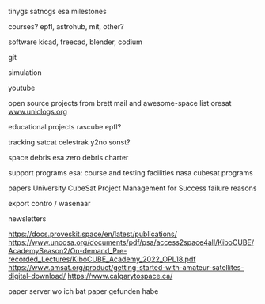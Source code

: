 tinygs
satnogs
esa milestones

courses? epfl, astrohub, mit, other?

software
kicad, freecad, blender, codium

git

simulation

youtube


open source projects
from brett mail and awesome-space list
oresat
www.uniclogs.org 


educational projects
rascube
epfl?


tracking
satcat
celestrak
y2no
sonst?

space debris
esa zero debris charter

support programs
esa: course and testing facilities
nasa cubesat programs

papers
University CubeSat Project Management for Success
failure reasons 

export contro / wasenaar

newsletters

https://docs.proveskit.space/en/latest/publications/
https://www.unoosa.org/documents/pdf/psa/access2space4all/KiboCUBE/AcademySeason2/On-demand_Pre-recorded_Lectures/KiboCUBE_Academy_2022_OPL18.pdf
https://www.amsat.org/product/getting-started-with-amateur-satellites-digital-download/
https://www.calgarytospace.ca/

paper server wo ich bat paper gefunden habe